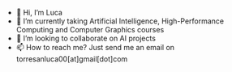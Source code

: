 - 👋 Hi, I’m Luca
- 🌱 I’m currently taking Artificial Intelligence, High-Performance Computing and Computer Graphics courses
- 🚀 I’m looking to collaborate on AI projects 
- 📫 How to reach me? Just send me an email on torresanluca00[at]gmail[dot]com



<!---
LucaToSCI/LucaToSCI is a ✨ special ✨ repository because its `README.md` (this file) appears on your GitHub profile.
You can click the Preview link to take a look at your changes.
--->
